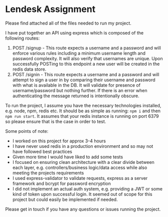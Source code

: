 # Lendesk Assignment

Please find attached all of the files needed to run my project.

I have put together an API using express which is composed of the following routes:

1. POST /signup - This route expects a username and a password and will enforce various rules including a minimum username length and password complexity. It will also verify that usernames are unique. Upon successfully POSTing to this endpoint a new user will be created in the redis data store.
2. POST /signin - This route expects a username and a password and will attempt to sign a user in by comparing their username and password with what is available in the DB. It will validate for presence of username/password but nothing further. If there is an error when authenticating the message returned is intentionally obscure.

To run the project, I assume you have the necessary technologies installed, e.g. node, npm, redis etc. It should be as simple as running: `npm i` and then `npm run start`. It assumes that your redis instance is running on port 6379 so please ensure that is the case in order to test.

Some points of note:

- I worked on this project for approx 3-4 hours
- I have never used redis in a production environment and so may not have followed best practices
- Given more time I would have liked to add some tests
- I focused on ensuring clean architecture with a clear divide between each layer, e.g. controllers/business logic/data access while also meeting the projects requirements
- I used express-validator to validate requests, express as a server framework and bcrypt for password encryption
- I did not implement an actual auth system, e.g. providing a JWT or some kind of token upon successful login. It seemed out of scope for this project but could easily be implemented if needed.

Please get in touch if you have any questions or issues running the project.
